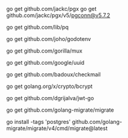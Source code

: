 
go get github.com/jackc/pgx
go get github.com/jackc/pgx/v5/pgconn@v5.7.2

go get github.com/lib/pq

go get github.com/joho/godotenv

go get github.com/gorilla/mux

go get github.com/google/uuid

go get github.com/badoux/checkmail

go get golang.org/x/crypto/bcrypt

go get github.com/dgrijalva/jwt-go

go get github.com/golang-migrate/migrate

go install -tags 'postgres' github.com/golang-migrate/migrate/v4/cmd/migrate@latest


